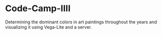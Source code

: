 # Code-Camp-IIII
Determining the dominant colors in art paintings throughout the years and visualizing it using Vega-Lite and a server. 
